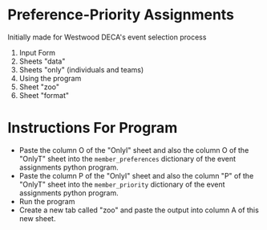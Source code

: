 # Preference-Priority Assignments
Initially made for Westwood DECA's event selection process

1. Input Form
2. Sheets "data"
3. Sheets "only" (individuals and teams) 
4. Using the program
5. Sheet "zoo" 
6. Sheet "format" 

# Instructions For Program
- Paste the column O of the "OnlyI" sheet and also the column O of the "OnlyT" sheet into the `member_preferences` dictionary of the event assignments python program.
- Paste the column P of the "OnlyI" sheet and also the column "P" of the "OnlyT" sheet into the `member_priority` dictionary of the event assignments python program. 
- Run the program
- Create a new tab called "zoo" and paste the output into column A of this new sheet. 
